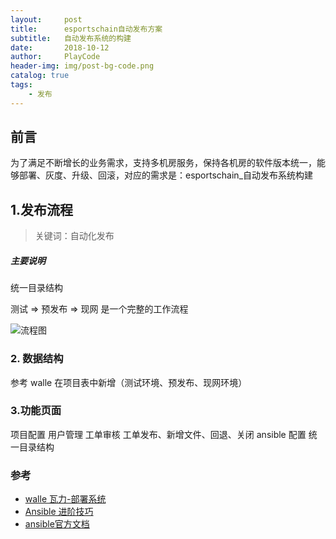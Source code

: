 ```yaml
---
layout:     post
title:      esportschain自动发布方案
subtitle:   自动发布系统的构建
date:       2018-10-12
author:     PlayCode
header-img: img/post-bg-code.png
catalog: true
tags:
    - 发布
---
```


## 前言

为了满足不断增长的业务需求，支持多机房服务，保持各机房的软件版本统一，能够部署、灰度、升级、回滚，对应的需求是：esportschain_自动发布系统构建


## 1.发布流程

>关键词：自动化发布

##### 主要说明

统一目录结构

测试 => 预发布 => 现网 是一个完整的工作流程

![流程图](https://ws2.sinaimg.cn/large/006tNbRwly1fw5ggymivoj30fq0dddgl.jpg)

### 2. 数据结构 
参考 walle
在项目表中新增（测试环境、预发布、现网环境）

### 3.功能页面
项目配置
用户管理
工单审核
工单发布、新增文件、回退、关闭
ansible 配置
统一目录结构

### 参考

- [walle 瓦力-部署系统](https://walle-web.io)
- [Ansible 进阶技巧](https://www.ibm.com/developerworks/cn/linux/1608_lih_ansible/index.html)
- [ansible官方文档](https://docs.ansible.com/)
 

